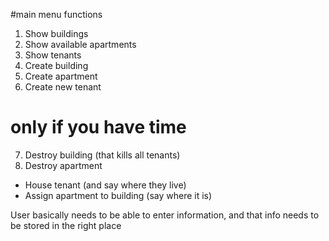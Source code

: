 #main menu functions
1. Show buildings
2. Show available apartments
3. Show tenants
4. Create building
5. Create apartment
6. Create new tenant
# only if you have time
7. Destroy building (that kills all tenants)
8. Destroy apartment
- House tenant (and say where they live)
- Assign apartment to building (say where it is)


User basically needs to be able to enter information, and that info needs to be stored in the right place